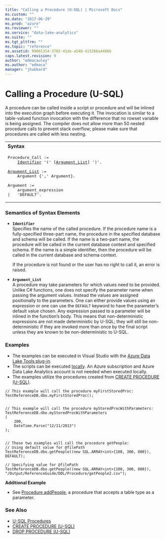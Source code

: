 ```yaml
---
title: "Calling a Procedure (U-SQL) | Microsoft Docs"
ms.custom: ""
ms.date: "2017-06-29"
ms.prod: "azure"
ms.reviewer: ""
ms.service: "data-lake-analytics"
ms.suite: ""
ms.tgt_pltfrm: ""
ms.topic: "reference"
ms.assetid: 99001354-3702-41da-a540-413266a4486b
caps.latest.revision: 9
author: "edmacauley"
ms.author: "edmaca"
manager: "jhubbard"
---
```

# Calling a Procedure (U-SQL)
A procedure can be called inside a script or procedure and will be inlined into the execution graph before executing it. The invocation is similar to a table-valued function invocation with the difference that no rowset variable is being assigned.  The compiler does not allow more than 50 nested procedure calls to prevent stack overflow; please make sure that procedures are called with less nesting.
  
<table><th align="left">Syntax</th><tr><td><pre>
Procedure_Call :=                                                                                        
    <a href="#Ident">Identifier</a> '(' [<a href="#arg_lst">Argument_List</a>] ')'.<br />
<a href="#arg_lst">Argument_List</a> :=  
    Argument {',' Argument}.<br />  
Argument :=  
    argument_expression  
|   'DEFAULT'.
</pre></td></tr></table>
  
### Semantics of Syntax Elements    
-   <a name="Ident"></a>**`Identifier`**   
    Specifies the name of the called procedure. If the procedure name is a fully-specified three-part name, the procedure in the specified database and schema will be called. If the name is a two-part name, the procedure will be called in the current database context and specified schema. If the name is a simple identifier, then the procedure will be called in the current database and schema context.  
  
    If the procedure is not found or the user has no right to call it, an error is raised.  
  
-   <a name="arg_lst"></a>**`Argument_List`**   
    A procedure may take parameters for which values need to be provided. Unlike C# functions, one does not specify the parameter name when passing the argument values. Instead the values are assigned positionally to the parameters. One can either provide values using an expression or one can use the `DEFAULT` keyword to have the parameter’s default value chosen. Any expression passed to a parameter will be inlined in the function’s body. This means that non-deterministic expressions are not made deterministic by U-SQL; they will still be non-deterministic if they are invoked more than once by the final script unless they are known to be non-deterministic to U-SQL.  
  
### Examples
- The examples can be executed in Visual Studio with the [Azure Data Lake Tools plug-in](https://www.microsoft.com/download/details.aspx?id=49504).  
- The scripts can be executed [locally](https://channel9.msdn.com/Series/AzureDataLake/USQL-LocalRun).  An Azure subscription and Azure Data Lake Analytics account is not needed when executed locally.
- The examples utilize the procedures created from [CREATE PROCEDURE (U-SQL)](../USQL/create-procedure-u-sql.md).
```
// This example will call the procedure myFirstStoredProc:
TestReferenceDB.dbo.myFirstStoredProc();


// This example will call the procedure myStoredProcWithParameters:
TestReferenceDB.dbo.myStoredProcWithParameters  
(  
    200,  
    DateTime.Parse("12/11/2013")   
); 


// These two examples will call the procedure getPeople:
// Using default value for @filePath
TestReferenceDB.dbo.getPeople((new SQL.ARRAY<int>{100, 300, 800}), DEFAULT); 

// Specifying value for @filePath
TestReferenceDB.dbo.getPeople((new SQL.ARRAY<int>{100, 300, 800}), "/Output/ReferenceGuide/DDL/Procedure/getPeople2.csv"); 
```

**Additional Example**   
* See [Procedure addPeople](../USQL/create-type-u-sql.md#sproc_pass), a procedure that accepts a table type as a parameter.


### See Also
* [U-SQL Procedures](../USQL/u-sql-procedures.md)  
* [CREATE PROCEDURE (U-SQL)](../USQL/create-procedure-u-sql.md)  
* [DROP PROCEDURE (U-SQL)](../USQL/drop-procedure-u-sql.md)  
  
